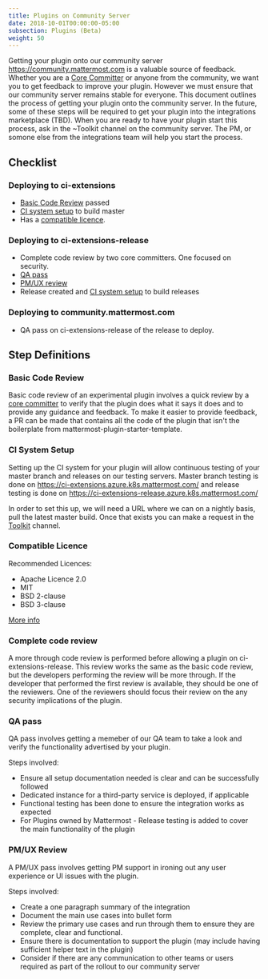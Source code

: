 ```yaml
---
title: Plugins on Community Server
date: 2018-10-01T00:00:00-05:00
subsection: Plugins (Beta)
weight: 50
---
```



Getting your plugin onto our community server https://community.mattermost.com is a valuable source of feedback. Whether you are a [Core Committer](https://github.com/mattermost/mattermost-developer-documentation/blob/dae9ecb3b445111479acbaba9f382e9eb263bc52/contribute/getting-started/core-committers) or anyone from the community, we want you to get feedback to improve your plugin. However we must ensure that our community server remains stable for everyone. This document outlines the process of getting your plugin onto the community server. In the future, some of these steps will be required to get your plugin into the integrations marketplace (TBD). When you are ready to have your plugin start this process, ask in the ~Toolkit channel on the community server. The PM, or somone else from the integrations team will help you start the process.

## Checklist

### Deploying to ci-extensions
- [Basic Code Review](#basic-code-review) passed
- [CI system setup](#ci-system-setup) to build master
- Has a [compatible licence](#compatible-licence).

### Deploying to ci-extensions-release
- Complete code review by two core committers. One focused on security.
- [QA pass](#qa-pass)
- [PM/UX review](#pm-ux-review)
- Release created and [CI system setup](#ci-system-setup) to build releases

### Deploying to community.mattermost.com
- QA pass on ci-extensions-release of the release to deploy.


## Step Definitions

### Basic Code Review

Basic code review of an experimental plugin involves a quick review by a [core committer](/contribute/getting-started/core-committers/) to verify that the plugin does what it says it does and to provide any guidance and feedback. To make it easier to provide feedback, a PR can be made that contains all the code of the plugin that isn't the boilerplate from mattermost-plugin-starter-template.

### CI System Setup

Setting up the CI system for your plugin will allow continuous testing of your master branch and releases on our testing servers. Master branch testing is done on https://ci-extensions.azure.k8s.mattermost.com/ and release testing is done on https://ci-extensions-release.azure.k8s.mattermost.com/

In order to set this up, we will need a URL where we can on a nightly basis, pull the latest master build. Once that exists you can make a request in the [Toolkit](https://community.mattermost.com/core/channels/developer-toolkit) channel.

### Compatible Licence

Recommended Licences:

- Apache Licence 2.0
- MIT
- BSD 2-clause
- BSD 3-clause

[More info](https://www.apache.org/legal/resolved.html#category-a)

### Complete code review

A more through code review is performed before allowing a plugin on ci-extensions-release. This review works the same as the basic code review, but the developers performing the review will be more through. If the developer that performed the first review is available, they should be one of the reviewers. One of the reviewers should focus their review on the any security implications of the plugin.

### QA pass

QA pass involves getting a memeber of our QA team to take a look and verify the functionality advertised by your plugin.

Steps involved:
- Ensure all setup documentation needed is clear and can be successfully followed 
- Dedicated instance for a third-party service is deployed, if applicable
- Functional testing has been done to ensure the integration works as expected
- For Plugins owned by Mattermost - Release testing is added to cover the main functionality of the plugin 

### PM/UX Review

A PM/UX pass involves getting PM support in ironing out any user experience or UI issues with the plugin.

Steps involved:
- Create a one paragraph summary of the integration
- Document the main use cases into bullet form
- Review the primary use cases and run through them to ensure they are complete, clear and functional.
- Ensure there is documentation to support the plugin (may include having sufficient helper text in the plugin)
- Consider if there are any communication to other teams or users required as part of the rollout to our community server

